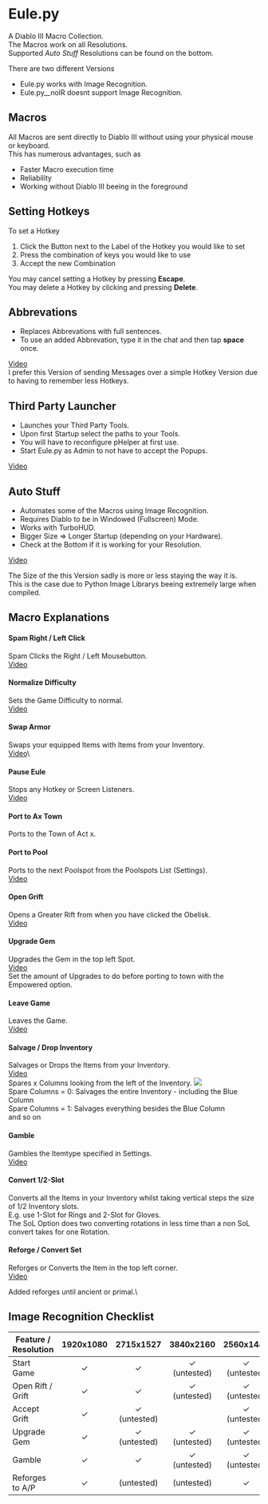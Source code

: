 # Eule.py

A Diablo III Macro Collection.\
The Macros work on all Resolutions.\
Supported _Auto Stuff_ Resolutions can be found on the bottom.

There are two different Versions
* Eule.py works with Image Recognition.
* Eule.py__noIR doesnt support Image Recognition.

## Macros

All Macros are sent directly to Diablo III without using your physical mouse or keyboard.\
This has numerous advantages, such as

* Faster Macro execution time
* Reliability
* Working without Diablo III beeing in the foreground

## Setting Hotkeys

To set a Hotkey

1. Click the Button next to the Label of the Hotkey you would like to set
2. Press the combination of keys you would like to use
3. Accept the new Combination

You may cancel setting a Hotkey by pressing __Escape__.\
You may delete a Hotkey by clicking and pressing __Delete__.

## Abbrevations

* Replaces Abbrevations with full sentences.
* To use an added Abbrevation, type it in the chat and then tap __space__ once.

[Video](https://www.youtube.com/watch?v=iwmcFQ65hb0)\
I prefer this Version of sending Messages over a simple Hotkey Version due to having to remember less Hotkeys.

## Third Party Launcher

* Launches your Third Party Tools.
* Upon first Startup select the paths to your Tools.
* You will have to reconfigure pHelper at first use.
* Start Eule.py as Admin to not have to accept the Popups.

[Video](https://www.youtube.com/watch?v=yIaNNIQuIOY)

## Auto Stuff

* Automates some of the Macros using Image Recognition.
* Requires Diablo to be in Windowed (Fullscreen) Mode.
* Works with TurboHUD.
* Bigger Size => Longer Startup (depending on your Hardware).
* Check at the Bottom if it is working for your Resolution.

[Video](https://www.youtube.com/watch?v=mjKnKkUijIk)

The Size of the this Version sadly is more or less staying the way it is.\
This is the case due to Python Image Librarys beeing extremely large when compiled.

## Macro Explanations

#### Spam Right / Left Click

Spam Clicks the Right / Left Mousebutton.\
[Video](https://www.youtube.com/watch?v=Dy1rWLSG2VY)

#### Normalize Difficulty

Sets the Game Difficulty to normal.\
[Video](https://www.youtube.com/watch?v=zOXCv5Dp7b0)

#### Swap Armor

Swaps your equipped Items with Items from your Inventory.\
[Video](https://www.youtube.com/watch?v=dM50BkYp81M)\

#### Pause Eule

Stops any Hotkey or Screen Listeners.\
[Video](https://www.youtube.com/watch?v=Rp9x4hEfUi8)

#### Port to Ax Town

Ports to the Town of Act x.

#### Port to Pool

Ports to the next Poolspot from the Poolspots List (Settings).\
[Video](https://www.youtube.com/watch?v=KfkVtLCQiNo)

#### Open Grift

Opens a Greater Rift from when you have clicked the Obelisk.\
[Video](https://www.youtube.com/watch?v=-PjyOAo1a0I)

#### Upgrade Gem

Upgrades the Gem in the top left Spot.\
[Video](https://www.youtube.com/watch?v=b7HS-NXbUus)\
Set the amount of Upgrades to do before porting to town with the Empowered option.

#### Leave Game

Leaves the Game.\
[Video](https://www.youtube.com/watch?v=1SfbbTvYITY)


#### Salvage / Drop Inventory

Salvages or Drops the Items from your Inventory.\
[Video](https://www.youtube.com/watch?v=q5NzPwmcIP4)\
Spares x Columns looking from the left of the Inventory.
![](https://i.ibb.co/BfdL0kC/spare-columns.png)\
Spare Columns = 0: Salvages the entire Inventory - including the Blue Column\
Spare Columns = 1: Salvages everything besides the Blue Column\
and so on

#### Gamble

Gambles the Itemtype specified in Settings.\
[Video](https://www.youtube.com/watch?v=NJsJpJb3Fas)

#### Convert 1/2-Slot

Converts all the Items in your Inventory whilst taking vertical steps the size of 1/2 Inventory slots.\
E.g. use 1-Slot for Rings and 2-Slot for Gloves.\
The SoL Option does two converting rotations in less time than a non SoL convert takes for one Rotation.

#### Reforge / Convert Set

Reforges or Converts the Item in the top left corner.\
[Video](https://www.youtube.com/watch?v=B3Z23ZkxH4M)

Added reforges until ancient or primal.\

## Image Recognition Checklist

| Feature / Resolution | 1920x1080 |      2715x1527       |      3840x2160       |      2560x1440       |
| -------------------- | :-------: | :------------------: | :------------------: | :------------------: |
| Start Game           | &#10003;  |       &#10003;       | &#10003;  (untested) | &#10003;  (untested) |
| Open Rift / Grift    | &#10003;  |       &#10003;       | &#10003;  (untested) | &#10003;  (untested) |
| Accept Grift         | &#10003;  | &#10003; (untested)  |                      | &#10003;  (untested) |
| Upgrade Gem          | &#10003;  | &#10003;  (untested) | &#10003;  (untested) | &#10003;  (untested) |
| Gamble               | &#10003;  |       &#10003;       | &#10003;  (untested) | &#10003;  (untested) |
| Reforges to A/P      | &#10003;  |      (untested)      | (untested)           | &#10003;             |
